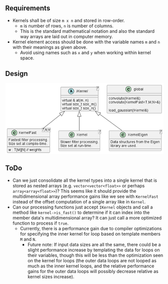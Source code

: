 ## Requirements
 - Kernels shall be of size `m x n` and stored in row-order.
   - `m` is number of rows, `n` is number of columns.
   - This is the standard mathematical notation and also the standard way
     arrays are laid out in computer memory.
 - Kernel element access should be done with the variable names `m` and `n` with
   their meanings as given above.
   - Avoid using names such as `x` and `y` when working within kernel space.
 

## Design

![Kernel Class Hierarchy](diagram/kernel_class_hierarchy.png "Kernel Class Hierarchy")


## ToDo

 - Can we just consolidate all the kernel types into a single kernel that is
   stored as nested arrays (e.g. `vector<vector<float>>` or perhaps
   `array<array<float>>`)? This seems like it should provide the 
   multidimensional array performance gains like we see with `KernelFast`
   instead of the offset computation of a single array like in `Kernel`.
 - Can our processing functions just accept `IKernel` objects and call a
   method like `kernel->is_fast()` to determine if it can index into the
   member data's multidimensional array? It can just call a more optimized
   function to process if `true`.
   - Currently, there is a performance gain due to compiler optimizations for
     specifying the inner kernel for loop based on template members `M` and `N`.
     - Future note: If input data sizes are all the same, there could be a
       slight performance increase by templating the data for loops on their
       variables, though this will be less than the optimization seen on the
       kernel for loops (the outer data loops are not looped as much as the
       inner kernel loops, and the relative performance gains for the outer
       data loops will possibly decrease relative as kernel sizes increase).
